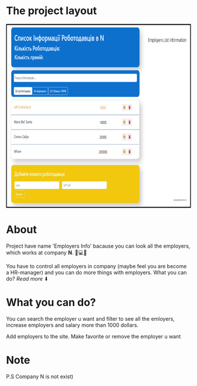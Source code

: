 # The project layout 
<img src="/github materials/project.jpg" height="500px" width="728"/>

# About
Project have name 'Employers Info' bacause you can look all the employers, 
which works at company <b>N</b>. 👀💻🏢 

You have to control all employers in company (maybe feel you are become a HR-manager) and you can do more things with employers. 
What you can do? <i>Read more</i> ⬇


# What you can do?
You can search the employer u want and filter to see all the emloyers, increase employers and salary more than 1000 dollars.

Add employers to the site. Make favorite or remove the employer u want

# Note
P.S Company N is not exist)
